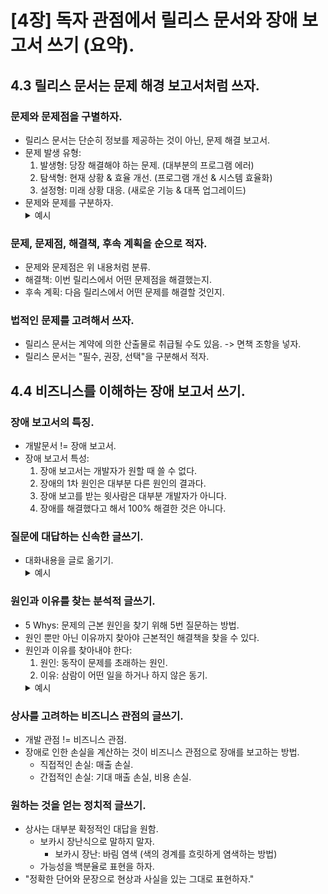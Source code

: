 # [4장] 독자 관점에서 릴리스 문서와 장애 보고서 쓰기 (요약).

## 4.3 릴리스 문서는 문제 해경 보고서처럼 쓰자.

### 문제와 문제점을 구별하자.

- 릴리스 문서는 단순히 정보를 제공하는 것이 아닌, 문제 해결 보고서.
- 문제 발생 유형:
  1. 발생형: 당장 해결해야 하는 문제. (대부분의 프로그램 에러)
  2. 탐색형: 현재 상황 & 효율 개선. (프로그램 개선 & 시스템 효율화)
  3. 설정형: 미래 상황 대응. (새로운 기능 & 대폭 업그레이드)
- 문제와 문제를 구분하자.
  <details>
    <summary>예시</summary>
    - 문제: 생산성이 떨어진다.
    <br>
    - 문제점 1: 개발자가 느리다.
    <br>
    - 문제점 2: 일에 집중하지 못한다.
    <br>
    - 문제점 3: 개발 환경이 불편하다.
  </details>

### 문제, 문제점, 해결책, 후속 계획을 순으로 적자.

- 문제와 문제점은 위 내용처럼 분류.
- 해결책: 이번 릴리스에서 어떤 문제점을 해결했는지.
- 후속 계획: 다음 릴리스에서 어떤 문제를 해결할 것인지.

### 법적인 문제를 고려해서 쓰자.

- 릴리스 문서는 계약에 의한 산출물로 취급될 수도 있음. -> 면책 조항을 넣자.
- 릴리스 문서는 "필수, 권장, 선택"을 구분해서 적자.

## 4.4 비즈니스를 이해하는 장애 보고서 쓰기.

### 장애 보고서의 특징.

- 개발문서 != 장애 보고서.
- 장애 보고서 특성:
  1. 장애 보고서는 개발자가 원할 때 쓸 수 없다.
  2. 장애의 1차 원인은 대부분 다른 원인의 결과다.
  3. 장애 보고를 받는 윗사람은 대부분 개발자가 아니다.
  4. 장애를 해결했다고 해서 100% 해결한 것은 아니다.

### 질문에 대답하는 신속한 글쓰기.

- 대화내용을 글로 옮기기.
  <details>
    <summary>예시</summary>
    - 제목
    <br>
    - 장애 내용
    <br>
    - 장애 영향
    <br>
    - 장애 원인
    <br>
    - 조치 상황
    <br>
    - 조치 결과
    <br>
    - 핵심 원인
    <br>
    - 향후 대책
  </details>

### 원인과 이유를 찾는 분석적 글쓰기.

- 5 Whys: 문제의 근본 원인을 찾기 위해 5번 질문하는 방법.
- 원인 뿐만 아닌 이유까지 찾아야 근본적인 해결책을 찾을 수 있다.
- 원인과 이유를 찾아내야 한다:
  1. 원인: 동작이 문제를 초래하는 원인.
  2. 이유: 삼람이 어떤 일을 하거나 하지 않은 동기.
  <details>
  <summary>예시</summary>
  1. 로그인 기능이 작동하지 않는 원인: 아이디를 13글자 이상 입력하면 서버 프로그램에서 에러가 발생.
    <br>
  2. 서버에서 에러가 발생하는 원인: 서버 프로그램에서는 아이디가 12글자로 제한.
    <br>
  3. 서버 프로그램에서 아이디가 12글자로 제한된 이유: 데이터베이스에서 아이디를 12글자로 제한.
    <br>
  4. 데이터베이스에서 아이디를 12글자로 제한한 이유: 데이터베이스 관라자가 아이디를 16글자에서 12글자로 제한.
    <br>
  5. 데이터베이스 관리자가 아이디를 12글자로 제한한 이유: 데이터베이스 관리자가 실수로 아이디를 12글자로 제한.
  </details>

### 상사를 고려하는 비즈니스 관점의 글쓰기.
- 개발 관점 != 비즈니스 관점.
- 장애로 인한 손실을 계산하는 것이 비즈니스 관점으로 장애를 보고하는 방법.
  - 직접적인 손실: 매출 손실.
  - 간접적인 손실: 기대 매출 손실, 비용 손실.

### 원하는 것을 얻는 정치적 글쓰기.
- 상사는 대부분 확정적인 대답을 원함.
  - 보카시 장난식으로 말하지 말자.
    - 보카시 장난: 바림 염색 (색의 경계를 흐릿하게 염색하는 방법)
  - 가능성을 백분율로 표현을 하자.
- "정확한 단어와 문장으로 현상과 사실을 있는 그대로 표현하자."
